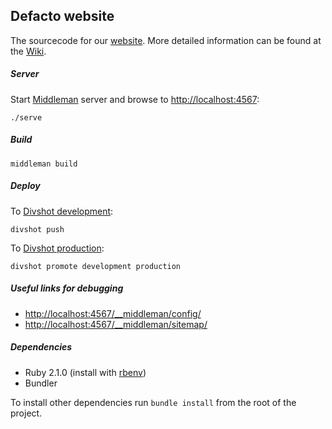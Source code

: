 ## Defacto website

The sourcecode for our [website](http://www.defacto.nl). More detailed information can be found at the [Wiki](https://github.com/DefactoSoftware/website/wiki).

##### Server

Start [Middleman](https://middlemanapp.com) server and browse to [http://localhost:4567](http://localhost:4567):


```
./serve
```

##### Build

```
middleman build
```

##### Deploy

To [Divshot development](http://development.defacto-website.divshot.io):

```
divshot push
```

To [Divshot production](http://defacto-website.divshot.io):

```
divshot promote development production
```

##### Useful links for debugging

- [http://localhost:4567/__middleman/config/](http://localhost:4567/__middleman/config/)
- [http://localhost:4567/__middleman/sitemap/](http://localhost:4567/__middleman/sitemap/)

##### Dependencies

- Ruby 2.1.0 (install with [rbenv](https://github.com/sstephenson/rbenv))
- Bundler

To install other dependencies run `bundle install` from the root of the project.

